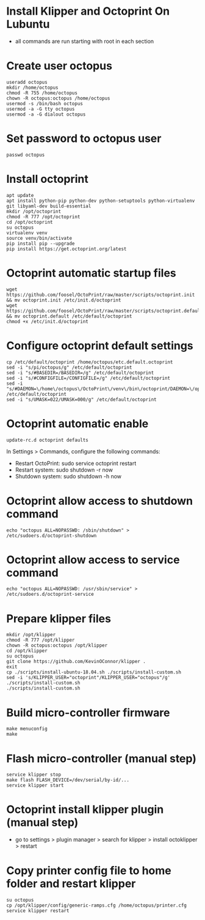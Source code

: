 # Install Klipper and Octoprint On Lubuntu

- all commands are run starting with root in each section

# Create user octopus
```
useradd octopus
mkdir /home/octopus
chmod -R 755 /home/octopus
chown -R octopus:octopus /home/octopus
usermod -s /bin/bash octopus
usermod -a -G tty octopus
usermod -a -G dialout octopus
```

# Set password to octopus user
```
passwd octopus
```

# Install octoprint
```
apt update
apt install python-pip python-dev python-setuptools python-virtualenv git libyaml-dev build-essential
mkdir /opt/octoprint
chmod -R 777 /opt/octoprint
cd /opt/octoprint
su octopus
virtualenv venv
source venv/bin/activate
pip install pip --upgrade
pip install https://get.octoprint.org/latest
```

# Octoprint automatic startup files
```
wget https://github.com/foosel/OctoPrint/raw/master/scripts/octoprint.init && mv octoprint.init /etc/init.d/octoprint
wget https://github.com/foosel/OctoPrint/raw/master/scripts/octoprint.default && mv octoprint.default /etc/default/octoprint
chmod +x /etc/init.d/octoprint
```

# Configure octoprint default settings
```
cp /etc/default/octoprint /home/octopus/etc.default.octoprint
sed -i "s/pi/octopus/g" /etc/default/octoprint
sed -i "s/#BASEDIR=/BASEDIR=/g" /etc/default/octoprint
sed -i "s/#CONFIGFILE=/CONFIGFILE=/g" /etc/default/octoprint
sed -i "s/#DAEMON=\/home\/octopus\/OctoPrint\/venv\/bin\/octoprint/DAEMON=\/opt\/octoprint\/venv\/bin\/octoprint/g" /etc/default/octoprint
sed -i "s/UMASK=022/UMASK=000/g" /etc/default/octoprint
```

# Octoprint automatic enable
```
update-rc.d octoprint defaults
```

In Settings > Commands, configure the following commands:
- Restart OctoPrint: sudo service octoprint restart
- Restart system: sudo shutdown -r now
- Shutdown system: sudo shutdown -h now

# Octoprint allow access to shutdown command
```
echo "octopus ALL=NOPASSWD: /sbin/shutdown" > /etc/sudoers.d/octoprint-shutdown
```

# Octoprint allow access to service command
```
echo "octopus ALL=NOPASSWD: /usr/sbin/service" > /etc/sudoers.d/octoprint-service
```

# Prepare klipper files
```
mkdir /opt/klipper
chmod -R 777 /opt/klipper
chown -R octopus:octopus /opt/klipper
cd /opt/klipper
su octopus
git clone https://github.com/KevinOConnor/klipper .
exit
cp ./scripts/install-ubuntu-18.04.sh ./scripts/install-custom.sh
sed -i 's/KLIPPER_USER="octoprint"/KLIPPER_USER="octopus"/g' ./scripts/install-custom.sh
./scripts/install-custom.sh
```

# Build micro-controller firmware
```
make menuconfig 
make
```

# Flash micro-controller (manual step)
```
service klipper stop
make flash FLASH_DEVICE=/dev/serial/by-id/...
service klipper start
```

# Octoprint install klipper plugin (manual step)
- go to settings > plugin manager > search for klipper > install octoklipper > restart 

# Copy printer config file to home folder and restart klipper
```
su octopus
cp /opt/klipper/config/generic-ramps.cfg /home/octopus/printer.cfg
service klipper restart
```
